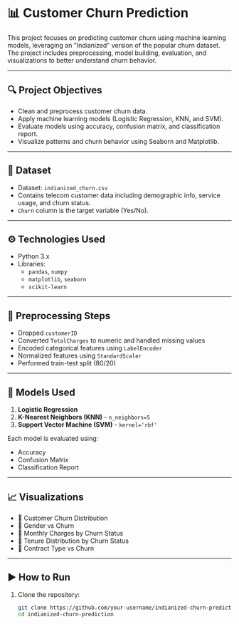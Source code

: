 # 📊 Customer Churn Prediction 

This project focuses on predicting customer churn using machine learning models, leveraging an "Indianized" version of the popular churn dataset. The project includes preprocessing, model building, evaluation, and visualizations to better understand churn behavior.

---

## 🔍 Project Objectives

- Clean and preprocess customer churn data.
- Apply machine learning models (Logistic Regression, KNN, and SVM).
- Evaluate models using accuracy, confusion matrix, and classification report.
- Visualize patterns and churn behavior using Seaborn and Matplotlib.

---

## 📁 Dataset

- Dataset: `indianized_churn.csv`
- Contains telecom customer data including demographic info, service usage, and churn status.
- `Churn` column is the target variable (Yes/No).

---

## ⚙️ Technologies Used

- Python 3.x
- Libraries:
  - `pandas`, `numpy`
  - `matplotlib`, `seaborn`
  - `scikit-learn`

---

## 🧼 Preprocessing Steps

- Dropped `customerID`
- Converted `TotalCharges` to numeric and handled missing values
- Encoded categorical features using `LabelEncoder`
- Normalized features using `StandardScaler`
- Performed train-test split (80/20)

---

## 🤖 Models Used

1. **Logistic Regression**
2. **K-Nearest Neighbors (KNN)** - `n_neighbors=5`
3. **Support Vector Machine (SVM)** - `kernel='rbf'`

Each model is evaluated using:
- Accuracy
- Confusion Matrix
- Classification Report

---

## 📈 Visualizations

- 🔹 Customer Churn Distribution
- 🔹 Gender vs Churn
- 🔹 Monthly Charges by Churn Status
- 🔹 Tenure Distribution by Churn Status
- 🔹 Contract Type vs Churn

---

## ▶️ How to Run

1. Clone the repository:
   ```bash
   git clone https://github.com/your-username/indianized-churn-prediction.git
   cd indianized-churn-prediction
